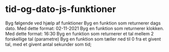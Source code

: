 # tid-og-dato-js-funktioner
Byg følgende ved hjælp af funktioner Byg en funktion som returnerer dags dato. Med dette format: 02-11-2021 Byg en funktion som returnerer klokken. Med dette format: 16:30 Byg en funktion som returnerer et tal mellem 2 forskellige tal (parametre) Byg en funktion som tæller ned til 0 fra et givent tal, med et givent antal sekunder som tid;
